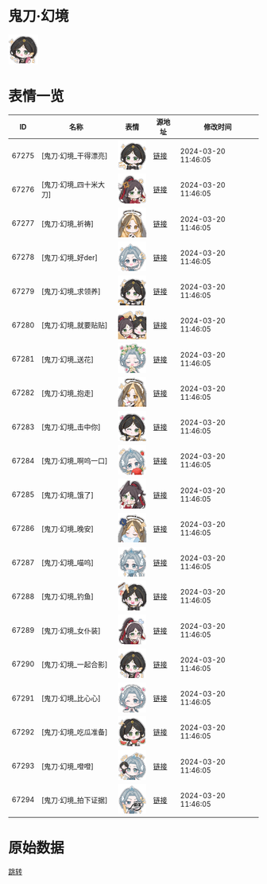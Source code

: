# 鬼刀·幻境

<img src="./cover.png" height="60" alt="cover" />

# 表情一览

|ID|名称|表情|源地址|修改时间|
|----|----|----|----|----|
|67275|[鬼刀·幻境_干得漂亮]|<img src="./pic/067275_%5B鬼刀·幻境_干得漂亮%5D.png" height="60" alt="干得漂亮"/>|[链接](https://i0.hdslb.com/bfs/garb/63745f375ddd8d32e3d4f408318798e9b59622a2.png)|2024-03-20 11:46:05|
|67276|[鬼刀·幻境_四十米大刀]|<img src="./pic/067276_%5B鬼刀·幻境_四十米大刀%5D.png" height="60" alt="四十米大刀"/>|[链接](https://i0.hdslb.com/bfs/garb/e35c69ef922a2533a9d1bf9005af8d6246453323.png)|2024-03-20 11:46:05|
|67277|[鬼刀·幻境_祈祷]|<img src="./pic/067277_%5B鬼刀·幻境_祈祷%5D.png" height="60" alt="祈祷"/>|[链接](https://i0.hdslb.com/bfs/garb/72c3bf4671fc564448d7f0b56bb4f33c74116494.png)|2024-03-20 11:46:05|
|67278|[鬼刀·幻境_好der]|<img src="./pic/067278_%5B鬼刀·幻境_好der%5D.png" height="60" alt="好der"/>|[链接](https://i0.hdslb.com/bfs/garb/d9c56cede63421a1ab10f60ff014e3f4c61564c3.png)|2024-03-20 11:46:05|
|67279|[鬼刀·幻境_求领养]|<img src="./pic/067279_%5B鬼刀·幻境_求领养%5D.png" height="60" alt="求领养"/>|[链接](https://i0.hdslb.com/bfs/garb/b68914ab91b75b8f155ab1bdb551123eab84d307.png)|2024-03-20 11:46:05|
|67280|[鬼刀·幻境_就要贴贴]|<img src="./pic/067280_%5B鬼刀·幻境_就要贴贴%5D.png" height="60" alt="就要贴贴"/>|[链接](https://i0.hdslb.com/bfs/garb/f2831924900d36b242d484b70843a464625c4179.png)|2024-03-20 11:46:05|
|67281|[鬼刀·幻境_送花]|<img src="./pic/067281_%5B鬼刀·幻境_送花%5D.png" height="60" alt="送花"/>|[链接](https://i0.hdslb.com/bfs/garb/f999f80533413518f23b13ba9cbb09f991a0f242.png)|2024-03-20 11:46:05|
|67282|[鬼刀·幻境_抱走]|<img src="./pic/067282_%5B鬼刀·幻境_抱走%5D.png" height="60" alt="抱走"/>|[链接](https://i0.hdslb.com/bfs/garb/b98ff45734d37885f7bc81f481dff895e37a320b.png)|2024-03-20 11:46:05|
|67283|[鬼刀·幻境_击中你]|<img src="./pic/067283_%5B鬼刀·幻境_击中你%5D.png" height="60" alt="击中你"/>|[链接](https://i0.hdslb.com/bfs/garb/b3f2187bd336bd466db375df475eaaeab5bab6fa.png)|2024-03-20 11:46:05|
|67284|[鬼刀·幻境_啊呜一口]|<img src="./pic/067284_%5B鬼刀·幻境_啊呜一口%5D.png" height="60" alt="啊呜一口"/>|[链接](https://i0.hdslb.com/bfs/garb/3c7aeec462d3085043a65a179ae2843f2991dcd6.png)|2024-03-20 11:46:05|
|67285|[鬼刀·幻境_饿了]|<img src="./pic/067285_%5B鬼刀·幻境_饿了%5D.png" height="60" alt="饿了"/>|[链接](https://i0.hdslb.com/bfs/garb/74a075ad03f973a8f5da0f60b5ce0ebe860abdcc.png)|2024-03-20 11:46:05|
|67286|[鬼刀·幻境_晚安]|<img src="./pic/067286_%5B鬼刀·幻境_晚安%5D.png" height="60" alt="晚安"/>|[链接](https://i0.hdslb.com/bfs/garb/ec31dab231a7052191b1f073086972c032e4e896.png)|2024-03-20 11:46:05|
|67287|[鬼刀·幻境_喵呜]|<img src="./pic/067287_%5B鬼刀·幻境_喵呜%5D.png" height="60" alt="喵呜"/>|[链接](https://i0.hdslb.com/bfs/garb/b2da1750446ad171940322de62dfdf831cb1321a.png)|2024-03-20 11:46:05|
|67288|[鬼刀·幻境_钓鱼]|<img src="./pic/067288_%5B鬼刀·幻境_钓鱼%5D.png" height="60" alt="钓鱼"/>|[链接](https://i0.hdslb.com/bfs/garb/f8fc807b8b0c4e0a888d7c4014b41115b19f6391.png)|2024-03-20 11:46:05|
|67289|[鬼刀·幻境_女仆装]|<img src="./pic/067289_%5B鬼刀·幻境_女仆装%5D.png" height="60" alt="女仆装"/>|[链接](https://i0.hdslb.com/bfs/garb/a555da89687d0348bd375579ded379272c26555c.png)|2024-03-20 11:46:05|
|67290|[鬼刀·幻境_一起合影]|<img src="./pic/067290_%5B鬼刀·幻境_一起合影%5D.png" height="60" alt="一起合影"/>|[链接](https://i0.hdslb.com/bfs/garb/29fc7385ee490739665ea69e99b4eaa18a681794.png)|2024-03-20 11:46:05|
|67291|[鬼刀·幻境_比心心]|<img src="./pic/067291_%5B鬼刀·幻境_比心心%5D.png" height="60" alt="比心心"/>|[链接](https://i0.hdslb.com/bfs/garb/84c0146736d7a6be0b5b2391a5a6a373d6c9b165.png)|2024-03-20 11:46:05|
|67292|[鬼刀·幻境_吃瓜准备]|<img src="./pic/067292_%5B鬼刀·幻境_吃瓜准备%5D.png" height="60" alt="吃瓜准备"/>|[链接](https://i0.hdslb.com/bfs/garb/3ebbb1befdd3461c09e942897157598921de1440.png)|2024-03-20 11:46:05|
|67293|[鬼刀·幻境_噔噔]|<img src="./pic/067293_%5B鬼刀·幻境_噔噔%5D.png" height="60" alt="噔噔"/>|[链接](https://i0.hdslb.com/bfs/garb/7442981c35977aaa2e7f9c14b38525c670279aa9.png)|2024-03-20 11:46:05|
|67294|[鬼刀·幻境_拍下证据]|<img src="./pic/067294_%5B鬼刀·幻境_拍下证据%5D.png" height="60" alt="拍下证据"/>|[链接](https://i0.hdslb.com/bfs/garb/62d6053b6413a16b91f2c90b20e2fca9092bfd7b.png)|2024-03-20 11:46:05|

# 原始数据

[跳转](./raw.json)

